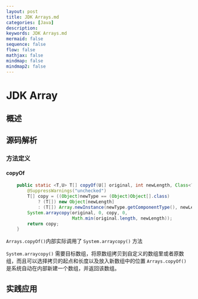 ```yaml
---
layout: post
title: JDK Arrays.md
categories: [Java]
description: 
keywords: JDK Arrays.md
mermaid: false
sequence: false
flow: false
mathjax: false
mindmap: false
mindmap2: false
---
```

# JDK Array

## 概述

## 源码解析

### 方法定义

#### copyOf

```java
    public static <T,U> T[] copyOf(U[] original, int newLength, Class<? extends T[]> newType) {
        @SuppressWarnings("unchecked")
        T[] copy = ((Object)newType == (Object)Object[].class)
            ? (T[]) new Object[newLength]
            : (T[]) Array.newInstance(newType.getComponentType(), newLength);
        System.arraycopy(original, 0, copy, 0,
                         Math.min(original.length, newLength));
        return copy;
    }
```



`Arrays.copyOf()`内部实际调用了 `System.arraycopy()` 方法

`System.arraycopy()` 需要目标数组，将原数组拷贝到自定义的数组里或者原数组，而且可以选择拷贝的起点和长度以及放入新数组中的位置 `Arrays.copyOf()` 是系统自动在内部新建一个数组，并返回该数组。



## 实践应用
